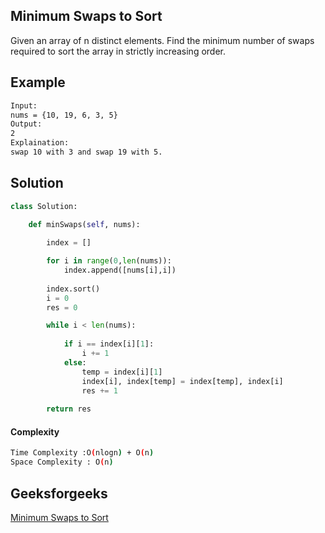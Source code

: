 ## Minimum Swaps to Sort
Given an array of n distinct elements. Find the minimum number of swaps required to sort the array in strictly increasing order.

## Example 
```bash
Input:
nums = {10, 19, 6, 3, 5}
Output:
2
Explaination:
swap 10 with 3 and swap 19 with 5.

```

## Solution 

```python
class Solution:
    
	def minSwaps(self, nums):

        index = []

        for i in range(0,len(nums)):
            index.append([nums[i],i])
            
        index.sort() 
        i = 0
        res = 0

        while i < len(nums):
            
            if i == index[i][1]:
                i += 1
            else:
                temp = index[i][1]
                index[i], index[temp] = index[temp], index[i]
                res += 1
                
        return res
 ```
#### Complexity
```bash
Time Complexity :O(nlogn) + O(n)
Space Complexity : O(n)
```
## Geeksforgeeks
[Minimum Swaps to Sort](https://practice.geeksforgeeks.org/problems/minimum-swaps/1?utm_source=gfg&utm_medium=article&utm_campaign=bottom_sticky_on_article)
